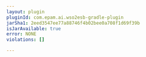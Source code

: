 ```yaml
---
layout: plugin
pluginId: com.epam.ai.wso2esb-gradle-plugin
jarSha1: 2eed3547ee77a88746f4b02bee0a708f1d69f39b
isJarAvailable: true
error: NONE
violations: []

---
```

